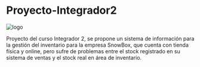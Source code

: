 # Proyecto-Integrador2
![logo](https://github.com/user-attachments/assets/dffb3599-7e88-4330-8faa-c7879f50c5ae)

Proyecto del curso Integrador 2, se propone un sistema de información para la gestión del inventario para la empresa SnowBox, que cuenta con tienda física y online, pero sufre de problemas entre el stock registrado en su sistema de ventas y el stock real en área de inventario.
